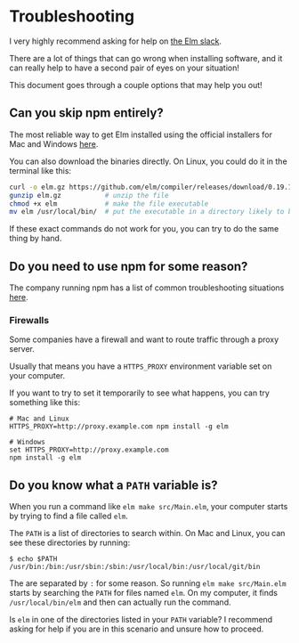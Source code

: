 # Troubleshooting

I very highly recommend asking for help on [the Elm slack](https://elmlang.herokuapp.com).

There are a lot of things that can go wrong when installing software, and it can really help to have a second pair of eyes on your situation!

This document goes through a couple options that may help you out!


## Can you skip npm entirely?

The most reliable way to get Elm installed using the official installers for Mac and Windows [here][download].

You can also download the binaries directly. On Linux, you could do it in the terminal like this:

```bash
curl -o elm.gz https://github.com/elm/compiler/releases/download/0.19.1/binary-for-linux-64-bit.gz
gunzip elm.gz           # unzip the file
chmod +x elm            # make the file executable
mv elm /usr/local/bin/  # put the executable in a directory likely to be listed in your PATH variable
```

If these exact commands do not work for you, you can try to do the same thing by hand.

[download]: https://github.com/elm/compiler/releases/tag/0.19.1


## Do you need to use npm for some reason?

The company running npm has a list of common troubleshooting situations [here](https://npm.community/c/support/troubleshooting).

### Firewalls

Some companies have a firewall and want to route traffic through a proxy server.

Usually that means you have a `HTTPS_PROXY` environment variable set on your computer.

If you want to try to set it temporarily to see what happens, you can try something like this:

```
# Mac and Linux
HTTPS_PROXY=http://proxy.example.com npm install -g elm

# Windows
set HTTPS_PROXY=http://proxy.example.com
npm install -g elm
```

## Do you know what a `PATH` variable is?

When you run a command like `elm make src/Main.elm`, your computer starts by trying to find a file called `elm`.

The `PATH` is a list of directories to search within. On Mac and Linux, you can see these directories by running:

```
$ echo $PATH
/usr/bin:/bin:/usr/sbin:/sbin:/usr/local/bin:/usr/local/git/bin
```

The are separated by `:` for some reason. So running `elm make src/Main.elm` starts by searching the `PATH` for files named `elm`. On my computer, it finds `/usr/local/bin/elm` and then can actually run the command.

Is `elm` in one of the directories listed in your `PATH` variable? I recommend asking for help if you are in this scenario and unsure how to proceed.

